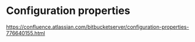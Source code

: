 # Configuration properties
https://confluence.atlassian.com/bitbucketserver/configuration-properties-776640155.html
